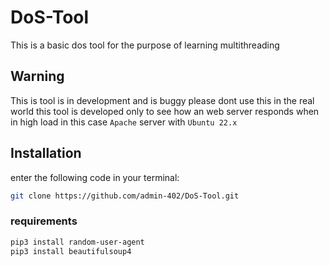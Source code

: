 # DoS-Tool
This is a basic dos tool for the purpose of learning multithreading
## Warning
This is tool is in development and is buggy please dont use this in the real world this tool is developed only to see how an web server responds when in high load in this case `Apache` server with `Ubuntu 22.x`
## Installation
enter the following code in your terminal:
```sh
git clone https://github.com/admin-402/DoS-Tool.git
```
### requirements
```sh
pip3 install random-user-agent
pip3 install beautifulsoup4
```
